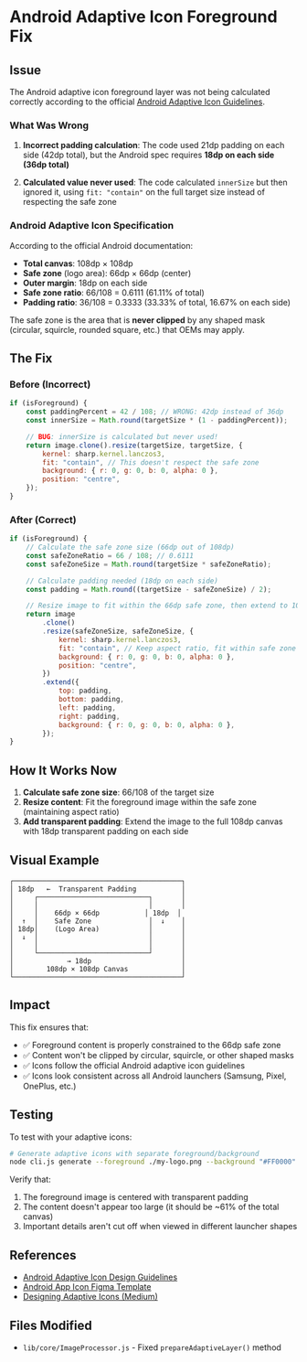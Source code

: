 # Android Adaptive Icon Foreground Fix

## Issue

The Android adaptive icon foreground layer was not being calculated correctly according to the official [Android Adaptive Icon Guidelines](https://developer.android.com/develop/ui/views/launch/icon_design_adaptive).

### What Was Wrong

1. **Incorrect padding calculation**: The code used 21dp padding on each side (42dp total), but the Android spec requires **18dp on each side (36dp total)**

2. **Calculated value never used**: The code calculated `innerSize` but then ignored it, using `fit: "contain"` on the full target size instead of respecting the safe zone

### Android Adaptive Icon Specification

According to the official Android documentation:

- **Total canvas**: 108dp × 108dp
- **Safe zone** (logo area): 66dp × 66dp (center)
- **Outer margin**: 18dp on each side
- **Safe zone ratio**: 66/108 = 0.6111 (61.11% of total)
- **Padding ratio**: 36/108 = 0.3333 (33.33% of total, 16.67% on each side)

The safe zone is the area that is **never clipped** by any shaped mask (circular, squircle, rounded square, etc.) that OEMs may apply.

## The Fix

### Before (Incorrect)

```javascript
if (isForeground) {
	const paddingPercent = 42 / 108; // WRONG: 42dp instead of 36dp
	const innerSize = Math.round(targetSize * (1 - paddingPercent));

	// BUG: innerSize is calculated but never used!
	return image.clone().resize(targetSize, targetSize, {
		kernel: sharp.kernel.lanczos3,
		fit: "contain", // This doesn't respect the safe zone
		background: { r: 0, g: 0, b: 0, alpha: 0 },
		position: "centre",
	});
}
```

### After (Correct)

```javascript
if (isForeground) {
	// Calculate the safe zone size (66dp out of 108dp)
	const safeZoneRatio = 66 / 108; // 0.6111
	const safeZoneSize = Math.round(targetSize * safeZoneRatio);

	// Calculate padding needed (18dp on each side)
	const padding = Math.round((targetSize - safeZoneSize) / 2);

	// Resize image to fit within the 66dp safe zone, then extend to 108dp with transparent padding
	return image
		.clone()
		.resize(safeZoneSize, safeZoneSize, {
			kernel: sharp.kernel.lanczos3,
			fit: "contain", // Keep aspect ratio, fit within safe zone
			background: { r: 0, g: 0, b: 0, alpha: 0 },
			position: "centre",
		})
		.extend({
			top: padding,
			bottom: padding,
			left: padding,
			right: padding,
			background: { r: 0, g: 0, b: 0, alpha: 0 },
		});
}
```

## How It Works Now

1. **Calculate safe zone size**: 66/108 of the target size
2. **Resize content**: Fit the foreground image within the safe zone (maintaining aspect ratio)
3. **Add transparent padding**: Extend the image to the full 108dp canvas with 18dp transparent padding on each side

## Visual Example

```
┌─────────────────────────────────────────┐
│ 18dp   ←  Transparent Padding           │
│     ┌───────────────────────────┐       │
│     │                           │       │
│     │    66dp × 66dp           │ 18dp  │
│  ↑  │    Safe Zone              │  ↓    │
│ 18dp│    (Logo Area)            │       │
│  ↓  │                           │       │
│     │                           │       │
│     └───────────────────────────┘       │
│             → 18dp                      │
│        108dp × 108dp Canvas             │
└─────────────────────────────────────────┘
```

## Impact

This fix ensures that:

- ✅ Foreground content is properly constrained to the 66dp safe zone
- ✅ Content won't be clipped by circular, squircle, or other shaped masks
- ✅ Icons follow the official Android adaptive icon guidelines
- ✅ Icons look consistent across all Android launchers (Samsung, Pixel, OnePlus, etc.)

## Testing

To test with your adaptive icons:

```bash
# Generate adaptive icons with separate foreground/background
node cli.js generate --foreground ./my-logo.png --background "#FF0000" --platforms android --output ./test-output
```

Verify that:

1. The foreground image is centered with transparent padding
2. The content doesn't appear too large (it should be ~61% of the total canvas)
3. Important details aren't cut off when viewed in different launcher shapes

## References

- [Android Adaptive Icon Design Guidelines](https://developer.android.com/develop/ui/views/launch/icon_design_adaptive)
- [Android App Icon Figma Template](https://www.figma.com/community/file/1014027811592362943)
- [Designing Adaptive Icons (Medium)](https://medium.com/androiddevelopers/designing-adaptive-icons-515af294c783)

## Files Modified

- `lib/core/ImageProcessor.js` - Fixed `prepareAdaptiveLayer()` method

